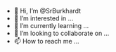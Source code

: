 - 👋 Hi, I’m @SrBurkhardt
- 👀 I’m interested in ...
- 🌱 I’m currently learning ...
- 💞️ I’m looking to collaborate on ...
- 📫 How to reach me ...

<!---
SrBurkhardt/SrBurkhardt is a ✨ special ✨ repository because its `README.md` (this file) appears on your GitHub profile.
You can click the Preview link to take a look at your changes.
--->
